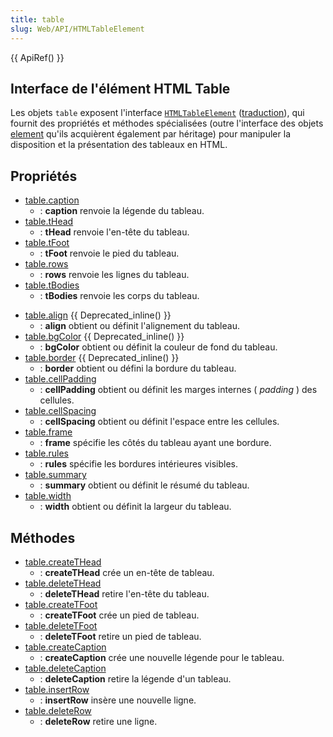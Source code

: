 ```yaml
---
title: table
slug: Web/API/HTMLTableElement
---
```


{{ ApiRef() }}

## Interface de l'élément HTML Table

Les objets `table` exposent l'interface [`HTMLTableElement`](https://www.w3.org/TR/DOM-Level-2-HTML/html.html#ID-64060425) ([traduction](http://www.yoyodesign.org/doc/w3c/dom2-html/html.html#ID-64060425)), qui fournit des propriétés et méthodes spécialisées (outre l'interface des objets [element](/fr/docs/Web/API/Element) qu'ils acquièrent également par héritage) pour manipuler la disposition et la présentation des tableaux en HTML.

## Propriétés

- [table.caption](/fr/docs/Web/API/HTMLTableElement/caption)
  - : **caption** renvoie la légende du tableau.
- [table.tHead](/fr/docs/Web/API/HTMLTableElement/tHead)
  - : **tHead** renvoie l'en-tête du tableau.
- [table.tFoot](/fr/docs/Web/API/HTMLTableElement/tFoot)
  - : **tFoot** renvoie le pied du tableau.
- [table.rows](/fr/docs/Web/API/HTMLTableElement/rows)
  - : **rows** renvoie les lignes du tableau.
- [table.tBodies](/fr/docs/Web/API/HTMLTableElement/tBodies)
  - : **tBodies** renvoie les corps du tableau.

<!---->

- [table.align](/fr/docs/Web/API/HTMLTableElement/align) {{ Deprecated_inline() }}
  - : **align** obtient ou définit l'alignement du tableau.
- [table.bgColor](/fr/docs/Web/API/HTMLTableElement/bgColor) {{ Deprecated_inline() }}
  - : **bgColor** obtient ou définit la couleur de fond du tableau.
- [table.border](/fr/docs/Web/API/HTMLTableElement/border) {{ Deprecated_inline() }}
  - : **border** obtient ou défini la bordure du tableau.
- [table.cellPadding](/fr/docs/Web/API/HTMLTableElement/cellPadding)
  - : **cellPadding** obtient ou définit les marges internes (
    _padding_
    ) des cellules.
- [table.cellSpacing](/fr/docs/Web/API/HTMLTableElement/cellSpacing)
  - : **cellSpacing** obtient ou définit l'espace entre les cellules.
- [table.frame](/fr/docs/Web/API/HTMLTableElement/frame)
  - : **frame** spécifie les côtés du tableau ayant une bordure.
- [table.rules](/fr/docs/Web/API/HTMLTableElement/rules)
  - : **rules** spécifie les bordures intérieures visibles.
- [table.summary](/fr/docs/Web/API/HTMLTableElement/summary)
  - : **summary** obtient ou définit le résumé du tableau.
- [table.width](/fr/docs/Web/API/HTMLTableElement/width)
  - : **width** obtient ou définit la largeur du tableau.

## Méthodes

- [table.createTHead](/fr/docs/Web/API/HTMLTableElement/createTHead)
  - : **createTHead** crée un en-tête de tableau.
- [table.deleteTHead](/fr/docs/Web/API/HTMLTableElement/deleteTHead)
  - : **deleteTHead** retire l'en-tête du tableau.
- [table.createTFoot](/fr/docs/Web/API/HTMLTableElement/createTFoot)
  - : **createTFoot** crée un pied de tableau.
- [table.deleteTFoot](/fr/docs/Web/API/HTMLTableElement/deleteTFoot)
  - : **deleteTFoot** retire un pied de tableau.
- [table.createCaption](/fr/docs/Web/API/HTMLTableElement/createCaption)
  - : **createCaption** crée une nouvelle légende pour le tableau.
- [table.deleteCaption](/fr/docs/Web/API/HTMLTableElement/deleteCaption)
  - : **deleteCaption** retire la légende d'un tableau.
- [table.insertRow](/fr/docs/Web/API/HTMLTableElement/insertRow)
  - : **insertRow** insère une nouvelle ligne.
- [table.deleteRow](/fr/docs/Web/API/HTMLTableElement/deleteRow)
  - : **deleteRow** retire une ligne.

